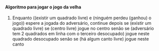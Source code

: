 #### Algoritmo para jogar o jogo da velha

1. Enquanto ((existir um quadrado livre) e (ninguém perdeu (ganhou) o jogo))
    espere a jogada do adversário, continue depois
    se (existir um quadrado livre)
        se (centro livre)
            jogue no centro
        senão
            se (adversário tem 2 quadrados em linha com o terceiro desocupado)
                jogue neste quadrado desocupado
            senão
                se (há algum canto livre)
                    jogue neste canto